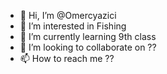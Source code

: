 - 👋 Hi, I’m @Omercyazici
- 👀 I’m interested in Fishing
- 🌱 I’m currently learning 9th class
- 💞️ I’m looking to collaborate on ??
- 📫 How to reach me ??

<!---
Omercyazici/Omercyazici is a ✨ special ✨ repository because its `README.md` (this file) appears on your GitHub profile.
You can click the Preview link to take a look at your changes.
--->
